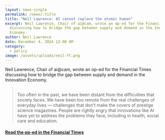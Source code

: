 ```yaml
---
layout: news-single
permalink: /news/:title
title: "Neil Lawrence: AI cannot replace the atomic human"
excerpt: Neil Lawrence, Chair of ai@cam, wrote an op-ed for the Financial Times
  discussing how to bridge the gap between supply and demand in the Innovation
  Economy.
author: Neil Lawrence
date: December 4, 2024 12:00 AM
category:
  - policy
image: /assets/uploads/neil-ft.png
---
```

Neil Lawrence, Chair of ai@cam, wrote an op-ed for the Financial Times discussing how to bridge the gap between supply and demand in the Innovation Economy.



> \
> Too often in the past, we have been distant from the difficulties that society faces. We have been too remote from the real challenges of everyday lives — challenges that don’t make the covers of prestige science magazines. People are rightly angry that innovations like AI have yet to address the problems they face, including in health, social care and education.



#### [R﻿ead the op-ed in the Financial Times](https://www.ft.com/content/6ac0ad1b-29b4-4f43-a4ce-be209649c316)